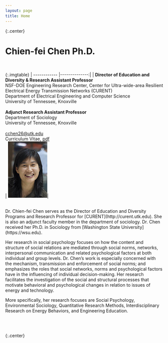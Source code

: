 ```yaml
---
layout: page
title: Home
---
```

{:.center}
# **Chien-fei Chen Ph.D.** #
<br />

{:.imgtable}
| ------------ |--------------:| 
|  <b>Director of Education and Diversity &amp; Research Assistant Professor</b><br>
    NSF-DOE Engineering Research Center, Center for Ultra-wide-area Resilient Electrical Energy Transmission Networks (CURENT)<br>
    Department of Electrical Engineering and Computer Science<br>
    University of Tennessee, Knoxville<br>
    <br />
    <b>Adjunct Research Assistant Professor</b><br>
    Department of Sociology<br>
    University of Tennessee, Knoxville<br>
    <br>
    <i class="fa fa-envelope fa-fw"></i><a href= "mailto:cchen26@utk.edu" > cchen26@utk.edu</a><br>
    <i class="fa fa-file-text fa-fw"></i> Curriculum Vitae, <a href= "/assets/lib/Chien-fei_Chen_CV.pdf" > pdf </a><br> | ![Chien-fei's Pic](assets/img/Chien-fei-Chen.png)| 


<br />
Dr. Chien-fei Chen serves as the Director of Education and Diversity Programs and Research Professor for [CURENT](http://curent.utk.edu). She is also an adjunct faculty member 
in the department of sociology. Dr. Chen received her Ph.D. in Sociology from [Washington State University](https://wsu.edu).

Her research in social psychology focuses on how the content and structure of social relations are mediated through social norms, networks, interpersonal
communication and related psychological factors at both individual and group levels. Dr. Chen’s work is especially concerned with the mechanism, transmission
and enforcement of social norms; and emphasizes the roles that social networks, norms and psychological factors have in the influencing of individual 
decision-making. Her research facilitates the investigation of the social and structural processes that motivate behavioral and psychological changes
in relation to issues of energy and technology.

More specifically, her research focuses are Social Psychology, Environmental Sociology, Quantitative Research Methods, Interdisciplinary Research on Energy
 Behaviors, and Engineering Education.

<br />
<br />

{:.center}